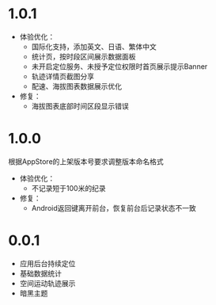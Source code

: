 # 1.0.1

- 体验优化：
    - 国际化支持，添加英文、日语、繁体中文
    - 统计页，按时段区间展示数据面板
    - 未开启定位服务、未授予定位权限时首页展示提示Banner
    - 轨迹详情页截图分享
    - 配速、海拔图表数据展示优化
- 修复：
    - 海拔图表底部时间区段显示错误

# 1.0.0

根据AppStore的上架版本号要求调整版本命名格式

- 体验优化：
    - 不记录短于100米的纪录
- 修复：
    - Android返回键离开前台，恢复前台后记录状态不一致


# 0.0.1
- 应用后台持续定位
- 基础数据统计
- 空间运动轨迹展示
- 暗黑主题


